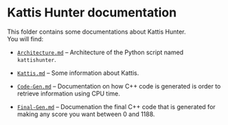 # Kattis Hunter documentation

This folder contains some documentations about Kattis Hunter.  
You will find:

- [`Architecture.md`](Architecture.md) – Architecture of the Python script named
  `kattishunter`.

- [`Kattis.md`](Kattis.md) – Some information about Kattis.

- [`Code-Gen.md`](Code-Gen.md) – Documentation on how C++ code is generated is
  order to retrieve information using CPU time.

- [`Final-Gen.md`](Final-Gen.md) – Documenation the final C++ code that is
  generated for making any score you want between 0 and 1188.
